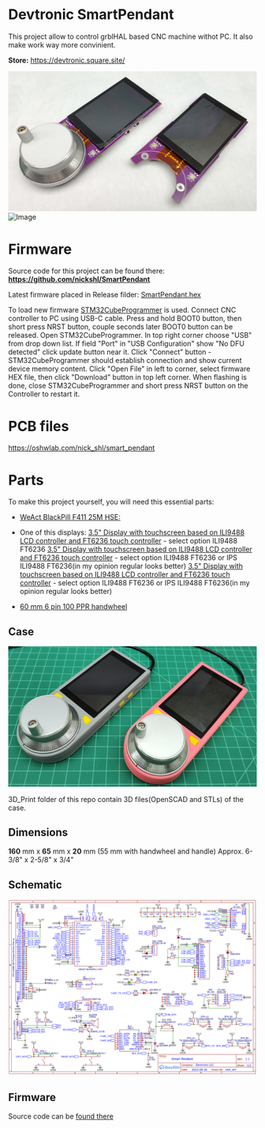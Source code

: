 # Devtronic SmartPendant

This project allow to control grblHAL based CNC machine withot PC. It also make work way more convinient.

**Store:** https://devtronic.square.site/

![Image](Media/Devtronic_SmartPendant_1.png "Devtronic SmartPendant")
![Image](Media/Devtronic_SmartPendant_2.png "Devtronic SmartPendant")

# Firmware

Source code for this project can be found there: **https://github.com/nickshl/SmartPendant**

Latest firmware placed in Release filder: [SmartPendant.hex](https://github.com/nickshl/SmartPendant/blob/main/Release/SmartPendant.hex)

To load new firmware [STM32CubeProgrammer](https://www.st.com/en/development-tools/stm32cubeprog.html) is used.
Connect CNC controller to PC using USB-C cable. Press and hold BOOT0 button, then short press NRST button, couple seconds later BOOT0 button can be released.
Open STM32CubeProgrammer. In top right corner choose "USB" from drop down list.
If field "Port" in "USB Configuration" show "No DFU detected" click update button near it.
Click "Connect" button - STM32CubeProgrammer should establish connection and show current device memory content.
Click "Open File" in left to corner, select firmware HEX file, then click "Download" button in top left corner.
When flashing is done, close STM32CubeProgrammer and short press NRST button on the Controller to restart it. 

# PCB files

https://oshwlab.com/nick_shl/smart_pendant

# Parts

To make this project yourself, you will need this essential parts:

* [WeAct BlackPill F411 25M HSE:](https://s.click.aliexpress.com/e/_DC6TlGd)

* One of this displays:
  [3.5" Display with touchscreen based on ILI9488 LCD controller and FT6236 touch controller](https://www.aliexpress.us/item/3256804935586911.html) - select option ILI9488 FT6236
  [3.5" Display with touchscreen based on ILI9488 LCD controller and FT6236 touch controller](https://www.aliexpress.us/item/3256801122874433.html) - select option ILI9488 FT6236 or IPS ILI9488 FT6236(in my opinion regular looks better)
  [3.5" Display with touchscreen based on ILI9488 LCD controller and FT6236 touch controller](https://www.aliexpress.us/item/3256803764398718.html) - select option ILI9488 FT6236 or IPS ILI9488 FT6236(in my opinion regular looks better)

* [60 mm 6 pin 100 PPR handwheel](https://s.click.aliexpress.com/e/_DCFuJHr)

## Case

![Image](Media/Devtronic_SmartPendant_Case.png "Devtronic SmartPendant Case")

3D_Print folder of this repo contain 3D files(OpenSCAD and STLs) of the case. 

## Dimensions

**160** mm x **65** mm x **20** mm (55 mm with handwheel and handle)
Approx. 6-3/8" x 2-5/8" x 3/4"

## Schematic

![Image](Media/Schematic_Smart_Pendant_v1_1.png "Devtronic SmartPendant Schematic")

## Firmware

Source code can be [found there](https://github.com/nickshl/SmartPendant)

